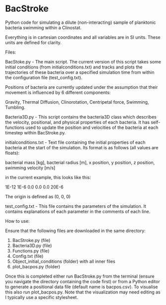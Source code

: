 # BacStroke
Python code for simulating a dilute (non-interacting) sample of planktonic bacteria swimming within a Clinostat.

Everything is in cartesian coordinates and all variables are in SI units. These units are defined for clarity.

Files:

BacStoke.py - The main script. The current version of this script takes some initial conditions (from initialconditions.txt) and tracks and plots the trajectories of these bacteria over a specified simulation time from within the configuration file (test_config.txt). 

Positions of bacteria are currently updated under the assumption that their movement is influenced by 6 different components:

Gravity,
Thermal Diffusion,
Clinorotation, 
Centripetal force,
Swimming,
Tumbling.

Bacteria3D.py - This script contains the bacteria3D class which describes the velocity, positional, and physical properties of each bacteria. It has self-functions used to update the position and velocities of the bacteria at each timestep within BacStroke.py. 

initialconditions.txt - Text file containing the initial properties of each bacteria at the start of the simulation. Its format is as follows (all values are floats):

bacterial mass [kg], bacterial radius [m], x position, y position, z position, swimming velocity [m/s]

in the current example, this looks like this:

1E-12 1E-6 0.0 0.0 0.0 20E-6

The origin is defined as (0, 0, 0)

test_config.txt - This file contains the parameters of the simulation. It contains explanations of each parameter in the comments of each line. 

How to use:

Ensure that the following files are downloaded in the same directory:

1. BacStroke.py (file)
2. Bacteria3D.py (file)
3. Functions.py (file)
4. Config.txt (file)
5. Object_initial_conditions (folder) with all inner files
6. plot_bacpos.py (folder)

Once this is completed either run BacStroke.py from the terminal (ensure you navigate the directory containing the code first) or from a Python editor to generate a positional data file (default name is bacpos.csv). To visualise this also run plot_bacpos.py. Note that the visualization may need editing as I typically use a specific stylesheet.



